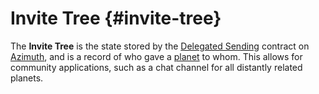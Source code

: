# Invite Tree {#invite-tree}

The **Invite Tree** is the state stored by the [Delegated Sending](delegated-sending.md) contract on [Azimuth](azimuth.md), and is a record of who gave a [planet](planet.md) to whom. This allows for community applications, such as a chat channel for all distantly related planets.
